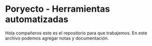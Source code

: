 # Poryecto - Herramientas automatizadas
Hola compañeros este es el repositorio para que trabajemos. En este archivo podemos agregar notas y documentación.